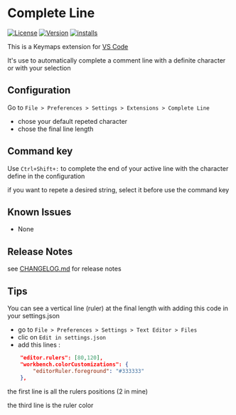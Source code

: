 # Complete Line

[![License](https://badgen.net/badge/license/MIT/blue)](https://opensource.org/licenses/mit-license.php)
[![Version](https://badgen.net/vs-marketplace/v/gdesnoues.complete-line)](https://marketplace.visualstudio.com/items?itemName=gdesnoues.complete-line)
[![installs](https://badgen.net/vs-marketplace/i/gdesnoues.complete-line)](https://marketplace.visualstudio.com/items?itemName=gdesnoues.complete-line)

This is a Keymaps extension for [VS Code](https://code.visualstudio.com/)

It's use to automatically complete a comment line with a definite character or with your selection

## Configuration

Go to `File > Preferences > Settings > Extensions > Complete Line`
- chose your default repeted character
- chose the final line length

## Command key

Use `Ctrl+Shift+:` to complete the end of your active line with the character define in the configuration

if you want to repete a desired string, select it before use the command key

## Known Issues

- None

## Release Notes

see [CHANGELOG.md](https://github.com/gdesnoues/complete-line/blob/master/CHANGELOG.md) for release notes

## Tips

You can see a vertical line (ruler) at the final length with adding this code in your settings.json
- go to `File > Preferences > Settings > Text Editor > Files`
- clic on `Edit in settings.json`
- add this lines :
```json
    "editor.rulers": [80,120],
    "workbench.colorCustomizations": {
        "editorRuler.foreground": "#333333"
    },
```
the first line is all the rulers positions (2 in mine)

the third line is the ruler color
